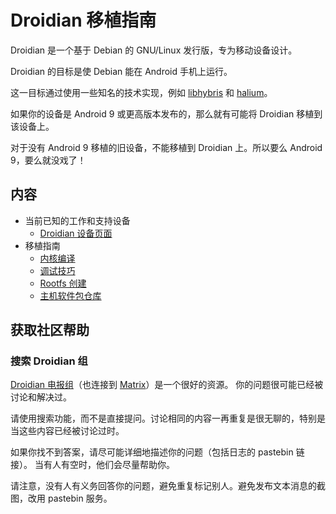 Droidian 移植指南
======================

Droidian 是一个基于 Debian 的 GNU/Linux 发行版，专为移动设备设计。

Droidian 的目标是使 Debian 能在 Android 手机上运行。

这一目标通过使用一些知名的技术实现，例如 [libhybris](https://github.com/libhybris/libhybris) 和 [halium](https://halium.org)。

如果你的设备是 Android 9 或更高版本发布的，那么就有可能将 Droidian 移植到该设备上。

对于没有 Android 9 移植的旧设备，不能移植到 Droidian 上。所以要么 Android 9，要么就没戏了！

内容
--------

* 当前已知的工作和支持设备
  * [Droidian 设备页面](https://devices.droidian.org)
* 移植指南
  * [内核编译](./kernel-compilation.md)
  * [调试技巧](./debugging-tips.md)
  * [Rootfs 创建](./rootfs-creation.md)
  * [主机软件包仓库](./host-package-repo.md)

获取社区帮助
----------------------

### 搜索 Droidian 组

[Droidian 电报组](https://t.me/DroidianLinux/)（也连接到 [Matrix](https://matrix.to/#/%23droidian:matrix.org)）是一个很好的资源。
你的问题很可能已经被讨论和解决过。

请使用搜索功能，而不是直接提问。讨论相同的内容一再重复是很无聊的，特别是当这些内容已经被讨论过时。

如果你找不到答案，请尽可能详细地描述你的问题（包括日志的 pastebin 链接）。
当有人有空时，他们会尽量帮助你。

请注意，没有人有义务回答你的问题，避免重复标记别人。避免发布文本消息的截图，改用 pastebin 服务。
